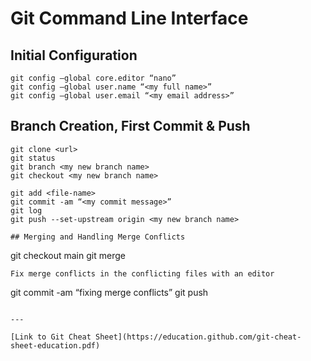 # Git Command Line Interface

## Initial Configuration
```
git config –global core.editor “nano”
git config –global user.name “<my full name>”
git config –global user.email “<my email address>”
```

## Branch Creation, First Commit & Push
```
git clone <url>
git status
git branch <my new branch name>
git checkout <my new branch name>

git add <file-name>
git commit -am “<my commit message>”
git log
git push --set-upstream origin <my new branch name>
```

```
## Merging and Handling Merge Conflicts
```
git checkout main
git merge <my new branch name>
```
Fix merge conflicts in the conflicting files with an editor
```
git commit -am “fixing merge conflicts”
git push
```

---

[Link to Git Cheat Sheet](https://education.github.com/git-cheat-sheet-education.pdf)
